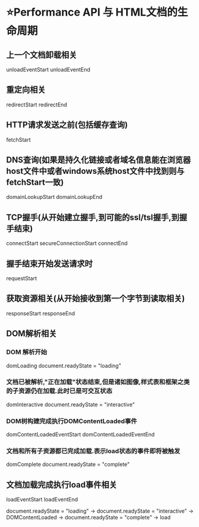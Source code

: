# :star:Performance API 与 HTML文档的生命周期

## 上一个文档卸载相关
unloadEventStart unloadEventEnd

## 重定向相关
redirectStart redirectEnd

## HTTP请求发送之前(包括缓存查询)
fetchStart

## DNS查询(如果是持久化链接或者域名信息能在浏览器host文件中或者windows系统host文件中找到则与fetchStart一致)
domainLookupStart domainLookupEnd

## TCP握手(从开始建立握手,到可能的ssl/tsl握手,到握手结束)
connectStart secureConnectionStart connectEnd

## 握手结束开始发送请求时
requestStart

## 获取资源相关(从开始接收到第一个字节到读取相关)
responseStart responseEnd

## DOM解析相关
### DOM 解析开始
domLoading document.readyState = "loading"
### 文档已被解析,"正在加载"状态结束,但是诸如图像,样式表和框架之类的子资源仍在加载.此时已是可交互状态
domInteractive document.readyState = "interactive"
### DOM树构建完成执行DOMContentLoaded事件
domContentLoadedEventStart domContentLoadedEventEnd
### 文档和所有子资源都已完成加载.表示load状态的事件即将被触发
domComplete document.readyState = "complete"

## 文档加载完成执行load事件相关
loadEventStart loadEventEnd

document.readyState = "loading" -> document.readyState = "interactive" -> DOMContentLoaded -> document.readyState = "complete" -> load
